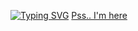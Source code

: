 [![Typing SVG](https://readme-typing-svg.herokuapp.com?color=%2336BCF7&lines=Yov'za!+But+seriously,+my+portfolio+site+will+leak+all+my+data+to+you)](https://git.io/typing-svg)
[Pss.. I'm here](nikkeyl.github.io/nikkeyl)
